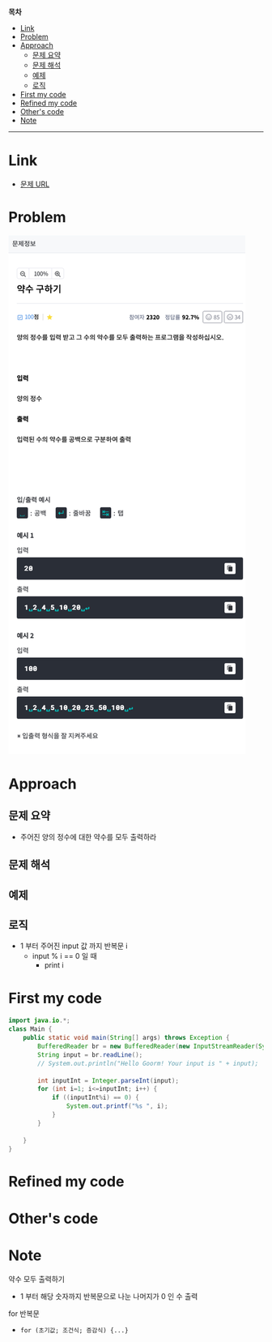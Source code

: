 **목차**

- [Link](#link)
- [Problem](#problem)
- [Approach](#approach)
  - [문제 요약](#문제-요약)
  - [문제 해석](#문제-해석)
  - [예제](#예제)
  - [로직](#로직)
- [First my code](#first-my-code)
- [Refined my code](#refined-my-code)
- [Other's code](#others-code)
- [Note](#note)

---

# Link

- [문제 URL](https://level.goorm.io/exam/43255/약수-구하기/quiz/1)

# Problem

![](/.uploads2/2021-09-03-01-22-31.png)

# Approach

## 문제 요약

- 주어진 양의 정수에 대한 약수를 모두 출력하라

## 문제 해석

## 예제

## 로직

- 1 부터 주어진 input 값 까지 반복문 i
  - input % i == 0 일 때
    - print i

# First my code

``` java
import java.io.*;
class Main {
	public static void main(String[] args) throws Exception {
		BufferedReader br = new BufferedReader(new InputStreamReader(System.in));
		String input = br.readLine();
		// System.out.println("Hello Goorm! Your input is " + input);
		
		int inputInt = Integer.parseInt(input);
		for (int i=1; i<=inputInt; i++) {
			if ((inputInt%i) == 0) {
				System.out.printf("%s ", i);
			}
		}

	}
}
```

# Refined my code

# Other's code

# Note

약수 모두 출력하기

- 1 부터 해당 숫자까지 반복문으로 나눈 나머지가 0 인 수 출력

for 반복문

- `for (초기값; 조건식; 증감식) {...}`